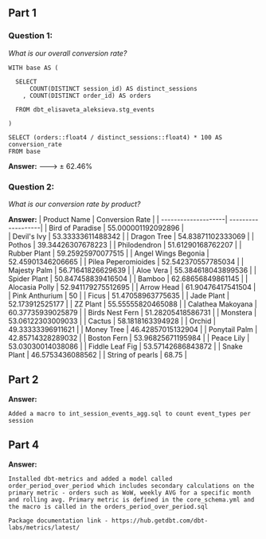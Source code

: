 ## Part 1

### Question 1: 

_What is our overall conversion rate?_

```
WITH base AS (

  SELECT 
      COUNT(DISTINCT session_id) AS distinct_sessions
    , COUNT(DISTINCT order_id) AS orders
    
  FROM dbt_elisaveta_aleksieva.stg_events
  
)

SELECT (orders::float4 / distinct_sessions::float4) * 100 AS conversion_rate
FROM base 
```

**Answer:**
---> ± 62.46%

### Question 2: 
_What is our conversion rate by product?_

**Answer:**
| Product Name        | Conversion Rate    |
| --------------------| -------------------|
| Bird of Paradise    | 55.000001192092896 |  
| Devil's Ivy         | 53.33333611488342  |
| Dragon Tree         | 54.83871102333069  |
| Pothos              | 39.34426307678223  |
| Philodendron        | 51.61290168762207  |
| Rubber Plant        | 59.25925970077515  |
| Angel Wings Begonia | 52.45901346206665  |
| Pilea Peperomioides | 52.542370557785034 |
| Majesty Palm        | 56.71641826629639  |
| Aloe Vera           | 55.384618043899536 |
| Spider Plant        | 50.847458839416504 |
| Bamboo              | 62.68656849861145  |
| Alocasia Polly      | 52.941179275512695 |
| Arrow Head          | 61.90476417541504  |
| Pink Anthurium      | 50                 |
| Ficus               | 51.47058963775635  |
| Jade Plant          | 52.173912525177    |
| ZZ Plant            | 55.55555820465088  |
| Calathea Makoyana   | 60.37735939025879  |
| Birds Nest Fern     | 51.28205418586731  |
| Monstera            | 53.06122303009033  |
| Cactus              | 58.1818163394928   |
| Orchid              | 49.33333396911621  |
| Money Tree          | 46.42857015132904  |
| Ponytail Palm       | 42.85714328289032  |
| Boston Fern         | 53.96825671195984  |
| Peace Lily          | 53.03030014038086  |
| Fiddle Leaf Fig     | 53.57142686843872  |
| Snake Plant         | 46.5753436088562   |
| String of pearls    | 68.75              |


## Part 2

**Answer:** 
```
Added a macro to int_session_events_agg.sql to count event_types per session

```

## Part 4 

**Answer:** 
```
Installed dbt-metrics and added a model called order_period_over_period which includes secondary calculations on the primary metric - orders such as WoW, weekly AVG for a specific month and rolling avg. Primary metric is defined in the core_schema.yml and the macro is called in the orders_period_over_period.sql

Package documentation link - https://hub.getdbt.com/dbt-labs/metrics/latest/
```
